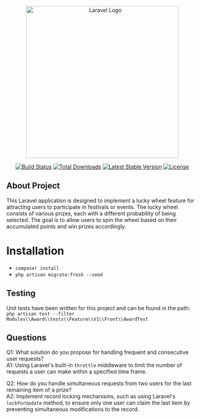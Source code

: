 <p align="center"><a href="https://laravel.com" target="_blank"><img src="https://raw.githubusercontent.com/laravel/art/master/logo-lockup/5%20SVG/2%20CMYK/1%20Full%20Color/laravel-logolockup-cmyk-red.svg" width="400" alt="Laravel Logo"></a></p>

<p align="center">
<a href="https://github.com/laravel/framework/actions"><img src="https://github.com/laravel/framework/workflows/tests/badge.svg" alt="Build Status"></a>
<a href="https://packagist.org/packages/laravel/framework"><img src="https://img.shields.io/packagist/dt/laravel/framework" alt="Total Downloads"></a>
<a href="https://packagist.org/packages/laravel/framework"><img src="https://img.shields.io/packagist/v/laravel/framework" alt="Latest Stable Version"></a>
<a href="https://packagist.org/packages/laravel/framework"><img src="https://img.shields.io/packagist/l/laravel/framework" alt="License"></a>
</p>

## About Project

This Laravel application is designed to implement a lucky wheel feature for attracting users to participate in festivals or events. The lucky wheel consists of various prizes, each with a different probability of being selected. The goal is to allow users to spin the wheel based on their accumulated points and win prizes accordingly.
 
# Installation
- `composer install`
- `php artisan migrate:fresh --seed`

## Testing

Unit tests have been written for this project and can be found in the path: \
`php artisan test --filter Modules\\Award\\tests\\Feature\\V1\\Front\\AwardTest`




## Questions

Q1: What solution do you propose for handling frequent and consecutive user requests? \
A1: Using Laravel's built-in `throttle` middleware to limit the number of requests a user can make within a specified time frame.

Q2: How do you handle simultaneous requests from two users for the last remaining item of a prize?\
A2: Implement record locking mechanisms, such as using Laravel's `lockForUpdate` method, to ensure only one user can claim 
the last item by preventing simultaneous modifications to the record.





